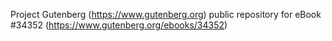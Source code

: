 Project Gutenberg (https://www.gutenberg.org) public repository for eBook #34352 (https://www.gutenberg.org/ebooks/34352)

